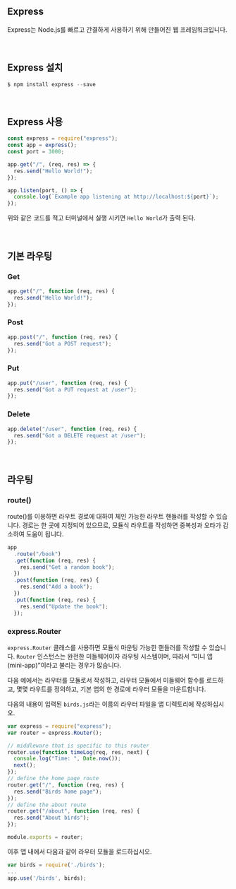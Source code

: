 ## Express

Express는 Node.js를 빠르고 간결하게 사용하기 위해 만들어진 웹 프레임워크입니다.

<br />
 
## Express 설치

```jsx
$ npm install express --save
```

<br />
 
## Express 사용

```jsx
const express = require("express");
const app = express();
const port = 3000;

app.get("/", (req, res) => {
  res.send("Hello World!");
});

app.listen(port, () => {
  console.log(`Example app listening at http://localhost:${port}`);
});
```

위와 같은 코드를 적고 터미널에서 실행 시키면 `Hello World`가 출력 된다.

<br />
 
## 기본 라우팅

### Get

```jsx
app.get("/", function (req, res) {
  res.send("Hello World!");
});
```

### Post

```jsx
app.post("/", function (req, res) {
  res.send("Got a POST request");
});
```

### Put

```jsx
app.put("/user", function (req, res) {
  res.send("Got a PUT request at /user");
});
```

### Delete

```jsx
app.delete("/user", function (req, res) {
  res.send("Got a DELETE request at /user");
});
```

<br />
 
## 라우팅

### route()

route()를 이용하면 라우트 경로에 대하여 체인 가능한 라우트 핸들러를 작성할 수 있습니다. 경로는 한 곳에 지정되어 있으므로, 모듈식 라우트를 작성하면 중복성과 오타가 감소하여 도움이 됩니다.

```jsx
app
  .route("/book")
  .get(function (req, res) {
    res.send("Get a random book");
  })
  .post(function (req, res) {
    res.send("Add a book");
  })
  .put(function (req, res) {
    res.send("Update the book");
  });
```

### express.Router

`express.Router` 클래스를 사용하면 모듈식 마운팅 가능한 핸들러를 작성할 수 있습니다. `Router` 인스턴스는 완전한 미들웨어이자 라우팅 시스템이며, 따라서 “미니 앱(mini-app)”이라고 불리는 경우가 많습니다.

다음 예에서는 라우터를 모듈로서 작성하고, 라우터 모듈에서 미들웨어 함수를 로드하고, 몇몇 라우트를 정의하고, 기본 앱의 한 경로에 라우터 모듈을 마운트합니다.

다음의 내용이 입력된 `birds.js`라는 이름의 라우터 파일을 앱 디렉토리에 작성하십시오.

```jsx
var express = require("express");
var router = express.Router();

// middleware that is specific to this router
router.use(function timeLog(req, res, next) {
  console.log("Time: ", Date.now());
  next();
});
// define the home page route
router.get("/", function (req, res) {
  res.send("Birds home page");
});
// define the about route
router.get("/about", function (req, res) {
  res.send("About birds");
});

module.exports = router;
```

이후 앱 내에서 다음과 같이 라우터 모듈을 로드하십시오.

```jsx
var birds = require('./birds');
...
app.use('/birds', birds);
```
